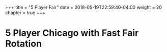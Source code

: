+++
title = "5 Player Fair"
date = 2018-05-19T22:59:40-04:00
weight = 20
chapter = true
+++

# 5 Player Chicago with Fast Fair Rotation

